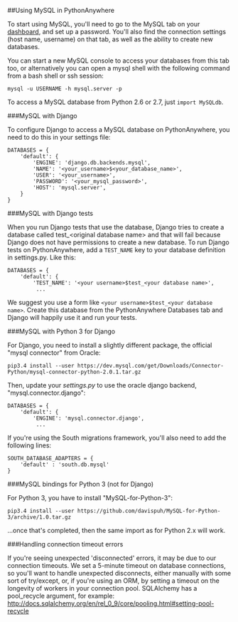 
<!--
.. title: Using MySQL
.. slug: UsingMySQL
.. date: 2015-05-13 14:35:28 UTC+01:00
.. tags:
.. category:
.. link:
.. description:
.. type: text
-->





##Using MySQL in PythonAnywhere


To start using MySQL, you'll need to go to the MySQL tab on your [dashboard](https://www.pythonanywhere.com/dashboard/), and set up a password. You'll also find the connection settings (host name, username) on that tab, as well as the ability to create new databases. 

You can start a new MySQL console to access your databases from this tab too, or alternatively you can open a mysql shell with the following command from a bash shell or ssh session: 

    mysql -u USERNAME -h mysql.server -p


To access a MySQL database from Python 2.6 or 2.7, just `import MySQLdb`. 


###MySQL with Django


To configure Django to access a MySQL database on PythonAnywhere, you need to do this in your settings file: 

    DATABASES = {
        'default': {
            'ENGINE': 'django.db.backends.mysql',
            'NAME': '<your_username>$<your_database_name>',
            'USER': '<your_username>',
            'PASSWORD': '<your_mysql_password>',
            'HOST': 'mysql.server',
        }
    }



###MySQL with Django tests


When you run Django tests that use the database, Django tries to create a database called test_&lt;original database name&gt; and that will fail because Django does not have permissions to create a new database. To run Django tests on PythonAnywhere, add a `TEST_NAME` key to your database definition in settings.py. Like this: 

    DATABASES = {
        'default': {
            'TEST_NAME': '<your username>$test_<your database name>',
             ...


We suggest you use a form like `<your username>$test_<your database name>`. Create this database from the PythonAnywhere Databases tab and Django will happily use it and run your tests. 


###MySQL with Python 3 for Django


For Django, you need to install a slightly different package, the official "mysql connector" from Oracle: 

    pip3.4 install --user https://dev.mysql.com/get/Downloads/Connector-Python/mysql-connector-python-2.0.1.tar.gz


Then, update your *settings.py* to use the oracle django backend, "mysql.connector.django": 

    DATABASES = {
        'default': {
            'ENGINE': 'mysql.connector.django',
             ...


If you're using the South migrations framework, you'll also need to add the following lines: 

    SOUTH_DATABASE_ADAPTERS = {
        'default' : 'south.db.mysql'
    }



###MySQL bindings for Python 3 (not for Django)


For Python 3, you have to install "MySQL-for-Python-3": 

    pip3.4 install --user https://github.com/davispuh/MySQL-for-Python-3/archive/1.0.tar.gz


...once that's completed, then the same import as for Python 2.x will work. 


###Handling connection timeout errors


If you're seeing unexpected 'disconnected' errors, it may be due to our connection timeouts. We set a 5-minute timeout on database connections, so you'll want to handle unexpected disconnects, either manually with some sort of try/except, or, if you're using an ORM, by setting a timeout on the longevity of workers in your connection pool. SQLAlchemy has a pool_recycle argument, for example: <http://docs.sqlalchemy.org/en/rel_0_9/core/pooling.html#setting-pool-recycle>
